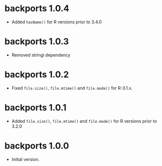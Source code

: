 # backports 1.0.4

* Added `hasName()` for R versions prior to 3.4.0

# backports 1.0.3

* Removed stringi dependency

# backports 1.0.2

* Fixed `file.size()`, `file.mtime()` and `file.mode()` for R-3.1.x.

# backports 1.0.1

* Added `file.size()`, `file.mtime()` and `file.mode()` for R versions prior to 3.2.0

# backports 1.0.0

* Initial version.
